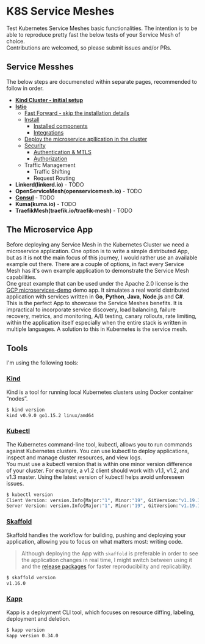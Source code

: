 # K8S Service Meshes

Test Kubernetes Service Meshes basic functionalities. The intention is to be able to reproduce pretty fast the below tests of your Service Mesh of choice.  
Contributions are welcomed, so please submit issues and/or PRs.

## Service Messhes

The below steps are documeneted within separate pages, recommended to follow in order.

* **[Kind Cluster - initial setup](./setup-kind/README.md)**
* **[Istio](./sm_Istio/README.md)**
  * [Fast Forward - skip the installation details](./sm_Istio/fast_forward.md)
  * [Install](./sm_Istio/Install.md)
    * [Installed components](./sm_Istio/Installed_components.md)
    * [Integrations](./sm_Istio/Integrations.md)
  * [Deploy the microservice apllication in the cluster](Application_Install.md)
  * [Security](./sm_Istio/Security.md)
    * [Authentication & MTLS](./sm_Istio/Authentication.md)
    * [Authorization](./sm_Istio/Authorization.md)
  * Traffic Management
    * Traffic Shifting
    * Request Routing
* **Linkerd(linkerd.io)** - TODO
* **OpenServiceMesh(openservicemesh.io)** - TODO
* **[Consul](consul.io)** - TODO
* **Kuma(kuma.io)** - TODO
* **TraefikMesh(traefik.io/traefik-mesh)** - TODO

## The Microservice App

Before deploying any Service Mesh in the Kubernetes Cluster we need a microservice application. One option is to write a simple distributed App, but as it is not the main focus of this journey, I would rather use an available example out there. There are  a couple of options, in fact every Service Mesh has it's own example application to demonstrate the Service Mesh capabilities.  
One great example that can be used under the Apache 2.0 license is the [GCP microservices-demo](https://github.com/GoogleCloudPlatform/microservices-demo) demo app. It simulates a real world distributed application with services written in **Go**, **Python**, **Java**, **Node.js** and **C#**.  
This is the perfect App to showcase the Service Meshes benefits. It is impractical to incorporate service discovery, load balancing, failure recovery, metrics, and monitoring, A/B testing, canary rollouts, rate limiting, within the application itself especially when the entire stack is written in multiple languages. A solution to this in Kubernetes is the service mesh.  

## Tools

I'm using the following tools:

### [Kind](https://kind.sigs.k8s.io/)

Kind is a tool for running local Kubernetes clusters using Docker container “nodes”.  

```bash
$ kind version
kind v0.9.0 go1.15.2 linux/amd64
```

### [Kubectl](https://kubernetes.io/docs/tasks/tools/install-kubectl/)

The Kubernetes command-line tool, kubectl, allows you to run commands against Kubernetes clusters. You can use kubectl to deploy applications, inspect and manage cluster resources, and view logs.  
You must use a kubectl version that is within one minor version difference of your cluster. For example, a v1.2 client should work with v1.1, v1.2, and v1.3 master. Using the latest version of kubectl helps avoid unforeseen issues.  

```bash
$ kubectl version
Client Version: version.Info{Major:"1", Minor:"19", GitVersion:"v1.19.3", GitCommit:"1e11e4a2108024935ecfcb2912226cedeafd99df", GitTreeState:"clean", BuildDate:"2020-10-14T12:50:19Z", GoVersion:"go1.15.2", Compiler:"gc", Platform:"linux/amd64"}
Server Version: version.Info{Major:"1", Minor:"19", GitVersion:"v1.19.1", GitCommit:"206bcadf021e76c27513500ca24182692aabd17e", GitTreeState:"clean", BuildDate:"2020-09-14T07:30:52Z", GoVersion:"go1.15", Compiler:"gc", Platform:"linux/amd64"}
```

### [Skaffold](https://skaffold.dev/)

Skaffold handles the workflow for building, pushing and deploying your application, allowing you to focus on what matters most: writing code.

> Although deploying the App with `skaffold` is preferable in order to see the application changes in real time, I might switch between using it and the [release packages](./microservices-app/release) for faster reproducibility and replicability.

```bash
$ skaffold version
v1.16.0
```

### [Kapp](https://github.com/k14s/kapp)

Kapp is a deployment CLI tool, which focuses on resource diffing, labeling, deployment and deletion.

```bash
$ kapp version
kapp version 0.34.0
```
